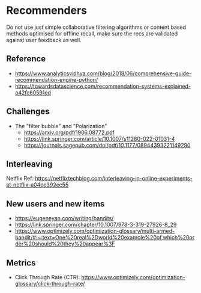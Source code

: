 # Recommenders

Do not use just simple collaborative filtering algorithms or content based methods optimised for offline recall, make sure the recs are validated against user feedback as well.

## Reference
- https://www.analyticsvidhya.com/blog/2018/06/comprehensive-guide-recommendation-engine-python/
- https://towardsdatascience.com/recommendation-systems-explained-a42fc60591ed

## Challenges
- The "filter bubble" and "Polarization"
  - https://arxiv.org/pdf/1906.08772.pdf
  - https://link.springer.com/article/10.1007/s11280-022-01031-4
  - https://journals.sagepub.com/doi/pdf/10.1177/08944393221149290

## Interleaving
Netflix Ref: https://netflixtechblog.com/interleaving-in-online-experiments-at-netflix-a04ee392ec55

## New users and new items
- https://eugeneyan.com/writing/bandits/
- https://link.springer.com/chapter/10.1007/978-3-319-27926-8_29
- https://www.optimizely.com/optimization-glossary/multi-armed-bandit/#:~:text=One%20real%2Dworld%20example%20of,which%20order%20should%20they%20appear%3F

## Metrics
- Click Through Rate (CTR): https://www.optimizely.com/optimization-glossary/click-through-rate/
